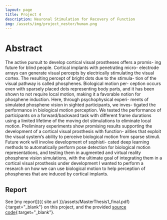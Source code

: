 ```yaml
---
layout: page
title: Project 4
description: Neuronal Stimulation for Recovery of Function
img: /assets/img/project_nestor/human.png
---
```

# Abstract

The active pursuit to develop cortical visual prostheses offers a promis-
ing future for blind people. Cortical implants with penetrating micro-
electrode arrays can generate visual percepts by electrically stimulating
the visual cortex. The resulting percept of bright dots due to the stimula-
tion of the visual pathway is called phosphenes. Biological motion per-
ception occurs even with sparsely placed dots representing body parts,
and it has been shown to not require local motion, making it a favorable
notion for phosphene induction. Here, through psychophysical experi-
ments of simulated phosphene vision in sighted participants, we inves-
tigated the performance in biological motion perception. We tested the
performance of participants on a forward/backward task with different
frame durations using a limited lifetime of the moving dot stimulations to
eliminate local motion. Preliminary experiments show promising results
supporting the development of a cortical visual prosthesis with function-
alities that exploit the visual system’s ability to perceive biological motion
from sparse stimuli. Future work will involve development of sophisti-
cated deep learning methods to automatically perform pose detection
for biological motion representations, and testing them in augmented
and virtual reality phosphene vision simulations, with the ultimate goal
of integrating them in a cortical visual prosthesis under development
I wanted to perform a research on how we can use biological motion to help perception of phosphenes that are induced by cortical implants. 

## Report
See [my report]({{ site.url }}/assets/MasterThesis1_final.pdf){:target="\_blank"} on this project, and the provided [source code](https://github.com/lelynn/BiologicalMotionExperiment){:target="\_blank"}. 

